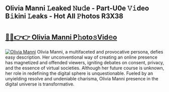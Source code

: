 ## Olivia Manni 𝙻eaked 𝙽u𝚍e - Part-U0e 𝚅𝚒deo B𝚒kini 𝙻eaks - Hot All 𝙿hotos R3X38

# <h2><a href="http://ld4rer.urlbe.top/?page=Olivia+Manni">🔗🔗👉👉 Olivia Manni P𝚑oto𝚜Vid𝚎o</a></h2>

[![Olivia Manni](https://i.imgur.com/eBuTRDB.gif)](http://ld4rer.urlbe.top/?page=Olivia+Manni)
Olivia Manni, a multifaceted and provocative persona, defies easy description. Her unconventional way of creating an online presence has magnetized and offended viewers, igniting debates on consent, privacy, and the essence of virtual societies. Although her future course is unknown, her role in redefining the digital sphere is unquestionable. Fueled by an unyielding resolve and undeniable charisma, Olivia Manni presence in the digital universe is transformative.
